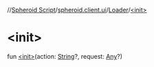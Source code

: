 //[Spheroid Script](../../index.md)/[spheroid.client.ui](../index.md)/[Loader](index.md)/[&lt;init&gt;](-init-.md)



# &lt;init&gt;  
 
fun [&lt;init&gt;](-init-.md)(action: [String](../../spheroid/-string/index.md)?, request: [Any](../../spheroid/-any/index.md)?)  



